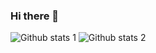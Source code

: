 ### Hi there 👋

<!--
**oguzhannsaritas/oguzhannsaritas** is a ✨ _special_ ✨ repository because its `README.md` (this file) appears on your GitHub profile.

Here are some ideas to get you started:

- 🔭 I’m currently working on ...
- 🌱 I’m currently learning ...
- 👯 I’m looking to collaborate on ...
- 🤔 I’m looking for help with ...
- 💬 Ask me about ...
- 📫 How to reach me: ...
- 😄 Pronouns: ...
- ⚡ Fun fact: ...
-->
![Github stats 1](https://github-readme-stats.vercel.app/api?username=oguzhannsaritas&show_icons=true&theme=gradient) 
![Github stats 2](https://github-readme-stats.vercel.app/api?username=oguzhannsaritas&show_icons=true&theme=radical)

